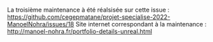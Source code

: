 La troisième maintenance à été réalsisée sur cette issue : https://github.com/cegepmatane/projet-specialise-2022-ManoelNohra/issues/18
Site internet correspondant à la maintenance : http://manoel-nohra.fr/portfolio-details-unreal.html

